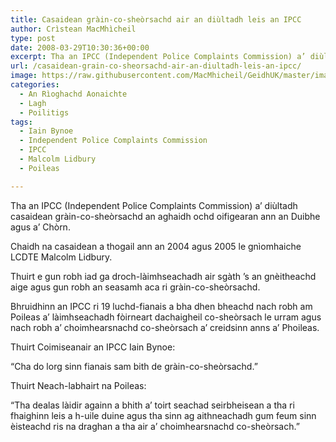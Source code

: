 ```yaml
---
title: Casaidean gràin-co-sheòrsachd air an diùltadh leis an IPCC
author: Crìstean MacMhìcheil
type: post
date: 2008-03-29T10:30:36+00:00
excerpt: Tha an IPCC (Independent Police Complaints Commission) a’ diùltadh casaidean gràin-co-sheòrsachd an aghaidh ochd oifigearan ann an Duibhe agus a’ Chòrn.
url: /casaidean-grain-co-sheorsachd-air-an-diultadh-leis-an-ipcc/
image: https://raw.githubusercontent.com/MacMhicheil/GeidhUK/master/images/.jpg
categories:
  - An Rìoghachd Aonaichte
  - Lagh
  - Poilitigs
tags:
  - Iain Bynoe
  - Independent Police Complaints Commission
  - IPCC
  - Malcolm Lidbury
  - Poileas

---
```

Tha an IPCC (Independent Police Complaints Commission) a’ diùltadh casaidean gràin-co-sheòrsachd an aghaidh ochd oifigearan ann an Duibhe agus a’ Chòrn.

Chaidh na casaidean a thogail ann an 2004 agus 2005 le gnìomhaiche LCDTE Malcolm Lidbury.

Thuirt e gun robh iad ga droch-làimhseachadh air sgàth ’s an gnèitheachd aige agus gun robh an seasamh aca ri gràin-co-sheòrsachd.

Bhruidhinn an IPCC ri 19 luchd-fianais a bha dhen bheachd nach robh am Poileas a’ làimhseachadh fòirneart dachaigheil co-sheòrsach le urram agus nach robh a’ choimhearsnachd co-sheòrsach a’ creidsinn anns a’ Phoileas.

Thuirt Coimiseanair an IPCC Iain Bynoe:

“Cha do lorg sinn fianais sam bith de gràin-co-sheòrsachd.”

Thuirt Neach-labhairt na Poileas:

“Tha dealas làidir againn a bhith a’ toirt seachad seirbheisean a tha ri fhaighinn leis a h-uile duine agus tha sinn ag aithneachadh gum feum sinn èisteachd ris na draghan a tha air a’ choimhearsnachd co-sheòrsach.”
